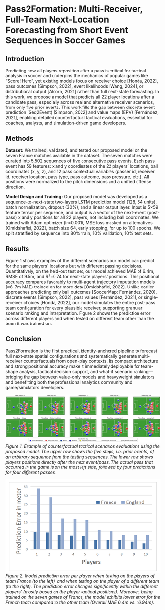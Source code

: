 # Pass2Formation: Multi-Receiver, Full-Team Next-Location Forecasting from Short Event Sequences in Soccer Games

## Introduction

Predicting how all players reposition after a pass is critical for tactical analysis in soccer and underpins the mechanics of popular games like “Score! Hero”, yet existing models focus on receiver choice [Honda, 2022], pass outcomes [Simpson, 2022], event likelihoods [Wang, 2024], or distributional output [Alcorn, 2021] rather than full next-state forecasting. In this work, we propose a model that predicts all 22 player locations after a candidate pass, especially across real and alternative receiver scenarios, from only five prior events. This work fills the gap between discrete event prediction (Seq2Event) [Simpson, 2022] and value maps (EPV) [Fernández, 2021], enabling detailed counterfactual tactical evaluations, essential for coaches, analysts, and simulation-driven game developers.

## Methods

**Dataset:** We trained, validated, and tested our proposed model on the seven France matches available in the dataset. The seven matches were curated into 5,502 sequences of five consecutive pass events. Each pass event has 59 features: x and y coordinates of the 22 players’ locations, ball coordinates (x, y, z), and 12 pass contextual variables (passer id, receiver id, receiver location, pass type, pass outcome, pass pressure, etc.). All positions were normalized to the pitch dimensions and a unified offense direction.

**Model Design and Training:** Our proposed model was developed as a sequence-to-next-state two-layers LSTM prediction model (128, 64 units), batch normalization, dropout (30%), and a linear output layer. Input is 5×59 feature tensor per sequence, and output is a vector of the next-event (post-pass) x and y positions for all 22 players, not including ball coordinates. We trained with Adam optimizer (lr=0.001), MSE loss masked on alternatives [Omidshafiei, 2022], batch size 64, early stopping, for up to 100 epochs. We split stratified by sequence into 80% train, 10% validation, 10% test sets.

## Results

Figure 1 shows examples of the different scenarios our model can predict for the same players' locations but with different passing decisions. Quantitatively, on the held-out test set, our model achieved MAE of 6.4m, RMSE of 9.5m, and R²=0.74 for next-state players' positions. This positional accuracy compares favorably to multi-agent trajectory imputation models (≈6–7m MAE) trained on far more data [Omidshafiei, 2022]. Unlike earlier approaches predicting only ball outcomes [SoccerMap: Fernández, 2020], discrete events [Simpson, 2022], pass values [Fernández, 2021], or single-receiver choices [Honda, 2022], our model simulates the entire post-pass team configuration for every plausible receiver, supporting granular scenario ranking and interpretation. Figure 2 shows the prediction error across different players and when tested on different team other than the team it was trained on.

## Conclusion

Pass2Formation is the first practical, identity-anchored pipeline to forecast full next-state spatial configurations and systematically generate multi-receiver counterfactuals from open-play contexts. Its compact architecture and strong positional accuracy make it immediately deployable for team-shape analysis, tactical decision support, and what-if scenario ranking—bridging the gap between value-only models and heavyweight simulators and benefitting both the professional analytics community and game/simulators developers.

![Figure 1](Figure%201.jpg)  
*Figure 1. Example of counterfactual tactical scenarios evaluations using the proposed model. The upper row shows the five steps, i.e. prior events, of an arbitrary sequence from the testing sequences. The lower row shows players positions directly after the next event/pass. The actual pass that occurred in the game is on the most left side, followed by four predictions for four different passes.*

![Figure 2](Figure%202.jpg)  
*Figure 2. Model prediction error per player when testing on the players of team France (to the left), and when testing on the player of a different team (to the right). The prediction error changes significantly within the different players’ (mostly based on the player tactical positions). Moreover, being trained on the seven games of France, the model exhibits lower error for the French team compared to the other team (Overall MAE 6.4m vs. 16.94m).*
